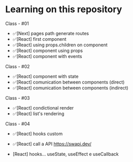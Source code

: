 # Learning on this repository

Class - #01

- ✅[Next] pages path generate routes
- ✅[React] first component
- ✅[React] using props.children on component
- ✅[React] component using props
- ✅[React] component with events

Class - #02

- ✅[React] component with state
- ✅[React] comunication between components (direct)
- ✅[React] comunication between components (indirect)

Class - #03

- ✅[React] condictional render
- ✅[React] list's rendering

Class - #04

- ✅[React] hooks custom
- ✅[React] call a API https://swapi.dev/

- [React] hooks... useState, useEffect e useCallback
